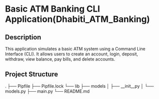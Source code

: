 # Basic ATM Banking CLI Application(Dhabiti_ATM_Banking)

## Description

This application simulates a basic ATM system using a Command Line Interface (CLI). It allows users to create an account, login, deposit, withdraw, view balance, pay bills, and delete accounts.

## Project Structure

.
├── Pipfile
├── Pipfile.lock
└── lib
├── models
│ ├── __init__py
│ └── models.py
├── main.py
└── README.md
